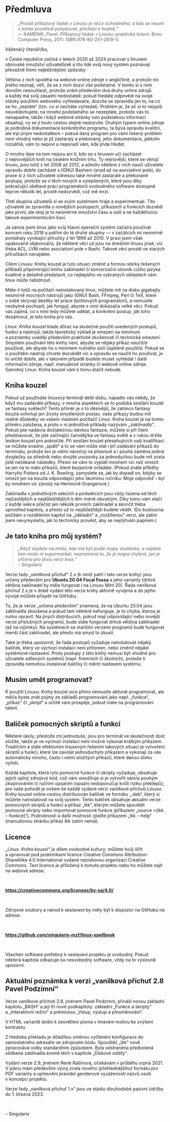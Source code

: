 <!--

Linux Kniha kouzel, předmluva
Copyright (c) 2019-2021 Singularis <singularis@volny.cz>

Toto dílo je dílem svobodné kultury; můžete ho šířit a modifikovat pod
podmínkami licence Creative Commons Attribution-ShareAlike 4.0 International
vydané neziskovou organizací Creative Commons. Text licence je přiložený
k tomuto projektu nebo ho můžete najít na webové adrese:

https://creativecommons.org/licenses/by-sa/4.0/

-->

# Předmluva

> *„Prostě příkazový řádek v Linuxu je něco úchvatného, a kdo se neumí v tomto prostředí pohybovat, přichází*
> *o hodně.“*<br>— KAMENÍK, Pavel. *Příkazový řádek v Linuxu: praktická řešení.* Brno: Computer Press, 2011. ISBN 978-80-251-2819-0.

<neodsadit>Vážená/ý čtenáři/ko,

v České republice začíná v letech 2020 až 2024 pracovat s linuxem obrovské
množství uživatelů/ek a tito lidé svůj nový systém poznávají převážně
třemi nejběžnějšími způsoby:

Většina z nich spoléhá na webové online zdroje v angličtině, a protože
nic jiného neznají, věří, že se z nich dozví vše podstatné. V tomto si
s nimi dovolím nesouhlasit, protože znám především dva druhy
online zdrojů a každý má svůj zásadní nedostatek: pokud hledáte
odpovědi na svoje otázky použitím webového vyhledavače,
dozvíte se zpravidla jen to, na co se ho „zeptáte“ (tzn. co si
necháte vyhledat). Problém je, že ač si to nejspíš neuvědomujete,
na mnoho podstatného se nezeptáte, protože vás to nenapadne,
takže i když webové stránky tuto podstatnou informaci obsahují,
vy se ji touto cestou stejně nedozvíte.
Druhým typem online zdroje je podrobná dokumentace konkrétního programu,
ta bývá opravdu kvalitní, ale trpí jiným nedostatkem – pokud daný program
pro vámi řešený problém není vhodný nebo je již zastaralý a překonaný,
jeho dokumentace, jakkoliv rozsáhlá, vám to nepoví a neporadí vám, kde jinde hledat.

O mnoho lépe na tom nejsou ani ti, kdo se s linuxem učí zacházet
z nejnovějších knih na českém knižním trhu. Ty nejnovější, které se věnují
linuxu, jsou totiž z let 2008 až 2012, a ačkoliv některé z nich naučí uživatele
opravdu dobře zacházet s (GNU) Bashem (snad až na asociativní pole), do praxe si
z nich uživatelé odnesou také mnohé zastaralé a překonané postupy,
protože se o těch nových a vylepšených, které jsou díky pokračující obětavé
práci programátorů svobodného software dostupné teprve několik let,
prostě nedozvědí, což mě mrzí.

Třetí skupina uživatelů si se svým systémem hraje a experimentuje.
Tito uživatelé se zpravidla o novějších postupech, příkazech a funkcích
dozvědí jako první, ale stojí je to neúměrné množství času a úsilí
a ne každého/ou takové experimentování baví.

Já sám/a jsem linux jako svůj hlavní operační systém začal/a používat
koncem roku 2018 a patřím do té druhé skupiny — v začátcích mi nesmírně pomáhaly
vynikající příručky z let 1999 až 2010. V praxi jsem však opakovaně objevoval/a,
že některé věci už jsou na dnešním linuxu jinak, viz třeba ACL, LVM
nebo asociativní pole v Bashi. Takové věci prostě ve starých příručkách nenajdete.

Cílem Linuxu: Knihy kouzel je tuto situaci změnit a formou
sbírky řešených příkladů připomínající knihu zaklínadel
či konverzační slovník cizího jazyka kvalitně a detailně představit,
co nejlepšího ve vybraných oblastech vám linux může nabídnout.

Máte-li totiž na počítači nainstalovaný linux, můžete mít na disku gigabajty
nesmírně mocných nástrojů jako (GNU) Bash, FFmpeg, Perl či TeX, které v sobě
skrývají desítky let práce špičkových programátorů, a nemusíte nezbytně pochopit,
jak fungují, abyste s nimi dokázal/a velké věci. Pokud vás zajímá,
co s nimi tedy můžete udělat, a konkrétní postup, jak toho dosáhnout,
je toto kniha pro vás.

*Linux: Kniha kouzel* klade důraz na skutečné použití uvedených postupů,
funkcí a nástrojů, takže teoretický výklad je omezen na minimum
a poznámky uvádějí především praktické zkušenosti či technická omezení.
Smyslem používání této knihy není, abyste se nějaký příkaz *naučil/a* používat,
ale abyste ho s minimem nutného úsilí úspěšně *použil/a*.
Pokud se o použitém nástroji chcete dozvědět víc a opravdu se
naučit ho používat, je to určitě dobře, ale v takovém případě
budete muset vyhledat i další informační zdroje, např. manuálové stránky
či webové online zdroje. Samotný Linux: Kniha kouzel vám k tomu stačit nebude.

## Kniha kouzel

Pokud už používáte linuxový terminál delší dobu, napadlo vás někdy,
že když mu zadáváte příkazy, v mnoha aspektech se to podobá sesílání kouzel
ve fantasy světech? Tento příměr je o to děsivější, že zatímco fantasy kouzla
ovlivňují jen životy smyšlených postav, vaše příkazy budou mít reálné důsledky
ve vašem vlastním počítači! Linux: Kniha kouzel je na tomto příměru založena,
a proto v ní jednotlivé příklady nazývám *„zaklínadla“*. Pokud jste nadán/a
dostatečnou dávkou fantazie, můžete si při čtení představovat, že jste
začínající čaroděj/ka ve fantasy světě a v rukou držíte lexikon kouzel
pro pokročilé. Při sesílání kouzel přesahujících vaši kvalifikaci se můžete
snadno „spálit“ a to se vám může stát i při zadávání příkazů do terminálu,
protože ten je velmi náročný na přesnost a i pouhá záměna jediné dvojtečky
za středník nebo dvojité uvozovky za jednoduchou bude mít zcela jistě
nečekané následky. Přesto se vám to vyplatí mnohem víc než omezit se
jen na to málo příkazů, které bezpečně ovládáte. (Pokud znáte příběhy
Harryho Pottera od J. K. Rowling, zamyslete se, jak by dopadl on,
kdyby se omezil jen na kouzla odpovídající jeho školnímu ročníku.
Moje odpověď – byl by mnohem víc závislý na Hermioně Grangerové.)

Zaklínadla v jednotlivých sekcích a podsekcích jsou vždy řazena
od těch nejčastějších a nejdůležitějších k těm méně obvyklým.
Díky tomu vám stačí z každé sekce přečíst jen několik prvních zaklínadel
a skončit třeba uprostřed kapitoly, a přesto už to nejdůležitější budete vědět.
(Do budoucna počítám s rozdělením kapitol na „základní“ a „rozšířenou“ verzi,
ale zatím jsem nevymyslel/a, jak to technicky provést, aby se neplýtvalo papírem.)

## Je tato kniha pro můj systém?

> *„Když dojdete na místo, kde má být podle mapy studánka, a najdete tam místo ní supermarket, neznamená to, že je mapa chybná, jen je určena pro jinou verzi lesa.“*<br>– Singularis

Verze řady „vanilková příchuť“ 2.x (k nimž patří i tato verze knihy)
jsou určeny především pro **Ubuntu 20.04 Focal Fossa** a jeho varianty
(drtivá většina zaklínadel by měla fungovat i na Linuxu Mint 20).
Řada vanilková příchuť 2.x je v době vydání této verze knihy aktivně vyvíjena
a do jejího vývoje můžete přispět na GitHubu.

To, že je verze „určena především“ znamená, že na Ubuntu 20.04 jsou zaklínadla
zkoušena a pokud tam některé nefunguje, je to chyba, kterou je nutno opravit.
Na jiných distribucích, pokud mají odpovídající nebo novější verze
příslušných programů, bude stále fungovat drtivá většina zaklínadel
(až na výjimky). Na systémech se staršími verzemi programů bude fungovat
menší část zaklínadel, ale přesto má smysl to zkusit.

Také je třeba upozornit, že řada postupů vyžaduje nainstalovat nějaký
balíček, který ve výchozí instalaci není přítomen, nebo změnit nějaké
systémové nastavení. Proto postupy z této knihy nemusí být vhodné
pro uživatele sdílených systémů (např. firemních či školních),
protože ti zpravidla nemohou instalovat balíčky či měnit nastavení
systému.

<!--
Ačkoliv drtivá většina uvedených zaklínadel bude fungovat
(po doinstalaci příslušných balíčků) na většině aktivně vyvíjených
linuxových distribucích, především na Linuxu Mint,
svobodný software se neustále prudce vyvíjí a každá nová verze
každého programu přináší změny, které je potřeba reflektovat.

Ačkoliv drtivá většina uvedených zaklínadel bude bez problémů fungovat i na mnoha
jiných současných linuxových distribucích, především na Linuxu Mint
(začátečníkům nedoporučuji pokoušet Debian, kde může být jejich zprovoznění obtížnější),
vztáhnout verzi knihy na konkrétní verzi konkrétní distribuce je nutné,
protože linuxové programy se prudce vyvíjejí, a co v jedné jejich verzi funguje,
v příští již může fungovat jinak.
-->

## Musím umět programovat?

K použití Linuxu: Knihy kouzel sice přímo nemusíte aktivně programovat,
ale měl/a byste znát pojmy ze základů programování jako např. „funkce“, „příkaz“
či „skript“ a určitě vám prospěje, pokud máte na programování talent.

## Balíček pomocných skriptů a funkcí

Některé úkoly, přestože zní jednoduše, jsou pro terminál ve skutečnosti dost složité,
takže je ve výchozí instalaci není možné vykonat krátkým příkazem. Tradičním a stále
efektivním linuxovým řešením takových situací je vytvoření skriptů a funkcí,
které lze zavolat jednoduchým příkazem a vykonají za vás automaticky mnoho,
často i velmi složitých příkazů, které danou úlohu vyřeší.

Každá kapitola, která tyto pomocné funkce či skripty vyžaduje, obsahuje jejich
úplný zdrojový kód, což vám umožňuje si je vytvořit sám/a pouhým zkopírováním
či ručním opsáním (opsání nedoporučuji kvůli riziku překlepů);
pro vaše pohodlí je ovšem ke každé vydané verzi vanilkové příchuti
Linuxu: Knihy kouzel online cestou distribuován balíček ve formátu „.deb“,
který si můžete nainstalovat na svůj systém.
Tento balíček obsahuje aktuální verze pomocných skriptů a funkcí
a příkaz „lkk“, kterým můžete spouštět pomocné skripty nebo importovat
pomocné funkce (příkazem „source &lt;(lkk \-\-funkce)“).
Podrobnosti a další možnosti zjistíte příkazem „lkk \-\-help“
(manuálovou stránku příkaz *lkk* zatím nemá).

## Licence

*„Linux: Kniha kouzel“* je dílem svobodné kultury; můžete ho/ji šířit a upravovat
pod podmínkami licence Creative Commons Attribution-ShareAlike 4.0 International
vydané neziskovou organizací Creative Commons. Text licence je přiložený
k tomuto projektu nebo ho můžete najít na webové adrese:

&nbsp;

<neodsadit>**https://creativecommons.org/licenses/by-sa/4.0/**

&nbsp;

<neodsadit>Zdrojové soubory a návod k sestavení by měly být k dispozici na GitHubu na adrese:

&nbsp;

<neodsadit>**https://github.com/singularis-mzf/linux-spellbook**

&nbsp;

<neodsadit>Všechen software potřebný k sestavení projektu je svobodný.
Pokud některá kapitola odkazuje na nesvobodný software, vždy na to výslovně upozorní.

<!--
Uživatele, který Linux: Knihu kouzel neprostudoval, poznáte např. takto:

* Používá příkaz „mount“ k vypsání připojených souborových systémů.
* Používá filtr „grep test.r“ a diví se, proč propustil řádku „tester.c“, když ta přece „test.r“ neobsahuje.
* Zkouší odstraňovat diakritiku příkazem „tr“ a pak se diví, proč příkaz „tr ž z“ ze vstupu „zdražil“ udělal „zdrazzil“ a ne „zdrazil“. A hlavně – neví, jak to udělat správně!
* Používá k vypsání hexadecimálně kódovaných znaků Unicode „echo -e“ a pak se diví, že je musí ručně kódovat do UTF-8.


* K vytváření archivů používá kryptické příkazové řádky jako „tar cvzf“.
* Myslí si, že příkaz „apt list gimp*“ vypíše seznam balíčků začínajících „gimp“ (v tomto případě se musí hlavně naučit pravidla odzvláštňování).
-->

## Aktuální poznámka k verzi „vanilková příchuť 2.8 Pavel Podzimní“

Verze vanilkové příchuti 2.8, jménem Pavel Podzimní, přináší
novou základní kapitolu „BASH“ a její tři nové podkapitoly:
základní „Funkce a skripty“ a „Interaktivní režim“
a prémiovou „Vstup, výstup a přesměrování“.

V HTML variantě došlo k zesvětlení písma v tmavém motivu ke zvýšení kontrastu.

<!--
- V HTML variantě...
- V PDF variantách...

- V kapitole *XY* přibyly ...
-->

Z hlediska překladu je důležitou změnou vyčlenění konfigurace do samostatného adresáře ve zdrojovém kódu. Spouštěč „lkk“ nově zpracovává volby standardním způsobem. Byla odstraněna předvolená oblíbená zaklínadla kromě těch v kapitole „Diskové oddíly“.

Vydání verze 2.9, jménem René Rašínová, očekávám v průběhu srpna 2021. V plánu mám především vývoj zcela nového (přehlednějšího) formátu pro PDF varianty a upřesnění pravidel genderové vyváženosti názvů osob v koncepci projektu.

Verze řady „vanilková příchuť 1.x“ jsou ve stádiu dlouhodobé pasivní údržby do 1. března 2023.

&nbsp;

<neodsadit>– Singularis
